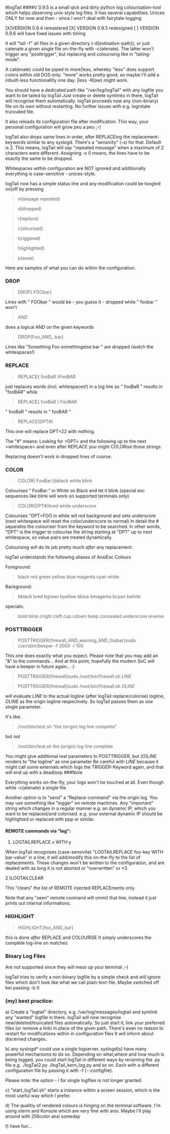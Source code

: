 #logTail 
####V 0.9.5
is a small qick and dirty python log colourisation-tool which helps observing 
unix-style log files. It has several capabilities.
Unices ONLY for now and then - since I won't deal with fairytale-logging

[X]VERSION 0.9.4 remastered
[X] VERSION 0.9.5 redesigned
[ ] VERSION 0.9.6 will have fixed issues with timing

It will "tail -f" all files in a given directory (-d[estination-path]), or just catenate a given
single file on-the-fly with -c(atenate). The latter won't trigger any "posttrigger",
but replacing and colourising like in "tailing-mode".

A cat(enate) could be piped to more|less, whereby "less" does support colors within
old DOS only. "more" works pretty good, so maybe I'll add a inbuilt-less
functionallity one day. |less -R(aw) might work.

You should have a dedicated path  like "/var/log/logTail" with
any logfile you want to be tailed by logTail
Just create or delete symlinks in there, logTail will recognise
them automatically.
logTail proceeds now any (non-binary) file on its own without restarting.
No further issues with e.g. logrotate truncated file.

It also reloads its configuration file after modification.
This way, your personal configuration will grow peu a peu ;-)

logTail also drops same lines in order, after REPLACEing the replacement-keywords similar to any syslogd.
There's a "sensivity" (-s) for that. Default is 2. This means, logTail will say "repeated message"
when a maximum of 2 characters were different. Assigning -s 0 means, the lines have to be exactly 
the same to be dropped.

Whitespaces within configuration are NOT ignored and additionally 
everything is case-sensitive - unices-style.

logTail now has a simple status line and any modification could be toogled on|off by
pressing

>m(essage repeated)

>d(dropped)

>r(replace)

>c(olourised)

>t(riggered)

>h(ighlighted)

>p(ause)

Here are samples of what you can do within the configuration.

### DROP

>DROP{ FOObar}

Lines with " FOObar " would be - you guess it - dropped  while " foobar " won't

>_AND_ 

does a logical AND on the given keywords

>DROP{Foo_AND_ bar}

Lines like "Something Foo somethingelse bar " are dropped (watch the whitespaces!)

### REPLACE

>REPLACE{ fooBaR }FooBAR

just replaces words (incl. whitespaces!) in a log line so
" fooBaR " results in "fooBAR"
while

>REPLACE{ fooBaR } FooBAR 


" fooBaR " results in " fooBAR "


>REPLACE{DPT#}

This one will replace DPT=22 with nothing. 

The "#" means: Looking for >DPT< and the following up to the next >whitespace< 
and even after REPLACE you might COLORise those strings.


Replacing doesn't work in dropped lines of course.

### COLOR

>COLOR{ FooBar:}bblack white blink

Colourises " FooBar:" in White on Black and let it blink
(special esc sequences like blink will work on supported terminals only)

>COLOR{DPT#}bred white underscore

Colourises "DPT=FOO in white wit red background and sets underscore (next whitespace will reset the color/underscore to normal)
In detail the # separates the colouriser from the keyword to be searched.
In other words, "DPT" is the trigger to  colourise the string starting at "DPT" up to next whitespace,
so value pairs are treated dynamically.

Colourising will do its job pretty much _after_ any replacement.

logTail understands the following aliases of AnsiEsc Colours

Foreground:

>black red green yellow blue magenta cyan white 

Background:

>bblack bred bgreen byellow bblue bmagenta bcyan bwhite 

specials:

>bold blink cright cleft cup cdown beep concealed underscore reverse

### POSTTRIGGER

>POSTTRIGGER{firewall_AND_warning_AND_foobar}sudo /usr/sbin/beeper -f 2000 -l 100

This one does exactly what you expect. Please note that you may add an "&" to the commands...
And at this point, hopefully the modern SoC will have a beeper in future again... :)

>POSTTRIGGER{firewall}sudo /root/bin/firewall.sh _LINE_ 

>POSTTRIGGER{firewall}sudo /root/bin/firewall.sh _OLINE_ 

will evaluate _LINE_ to the actual logline (after logTail replace/colorise) logline, 
_OLINE_ as the origin logline respectively.
So logTail passes them as _one_ single parameter.

It's like:

>/root/bin/test.sh "the (origin) log line complete" 

but _not_

>/root/bin/test.sh the (origin) log line complete

You might give additional real parameters to POSTTRIGGER, but _(O)LINE_ renders to "the logline" as one parameter
Be careful with _LINE_ because it might call some externals which logs the TRIGGER-Keyword again, and that will
end up with a deadloop
###Note

Everything works on-the-fly, your logs won't be touched at all.
Even though while -c(atenate) a single file 

Another option is to "send" a "Replace-command" via the origin log.
You may use something like "logger" on remote machines.
Any "important" string which changes in a regular manner e.g. an dynamic IP,
which you want to be replaced/and colorised.
e.g. your external dynamic IP should be highlighted or replaced with ppp or similar.

#### REMOTE commands via "log":

1) LOGTAILREPLACE x WITH y

When logTail recognises (case-sensivite) "LOGTAILREPLACE foo-key WITH bar-value" in a line, it
will add/modify this on-the-fly to the list of replacements. 
These changes won't be written to the configuration,
and are dealed with as long it is not aborted or "overwritten" or *3

2 )LOGTAILCLEAR

This "clears" the list of REMOTE injected REPLACEments only.

Note that any "seen" remote coomand will ommit that line, instead it just
prints out internal informations.

### HIGHLIGHT

>HIGHLIGHT{foo_AND_bar}

this is done *after* REPLACE and COLOURISE
It simply underscores the complete log-line on matches

### Binary Log Files

Are not supported since they will mess up your terminal ;-)

logTail tries to verify a non-binary logfile by a simple check and
will ignore files which don't look like what we call plain-text-file.
Maybe switched off bei passing -b 0


### (my) best practice:

a) Create a "logtail" directory, e.g. /var/log/messages/logtail and symlink
any "wanted" logfile in there.
logTail will now recognise new/deleted/truncated files automatically.
So just start it, link your preferred files (or remove a link) in place of the
given path. There's even no reason to restart for modifications within in configuration files
It will inform about discerned changes.

b) any syslogd* could use a single logserver. syslogd(s) have
many powerful mechanisms to do so. 
Depending on what,where and how much is being logged, you could start logTail
in different ways by renaming the .py file e.g. ./logTail2.py ./logTail_kern_log.py
and so on. Each with a different configuration file by
passing it with -f (--configfile).

Please note: the option - l for single logfiles is not longer granted.

c) "start_logTail.sh" starts a instance within a screen session, which is the most
useful way which I prefer.

d) The qualitiy of rendered colours is hinging on the terminal software.
  I'm using xterm and Konsole which are very fine with ansi.
  Maybe I'll play around with 256color ansi someday

f) have fun...

